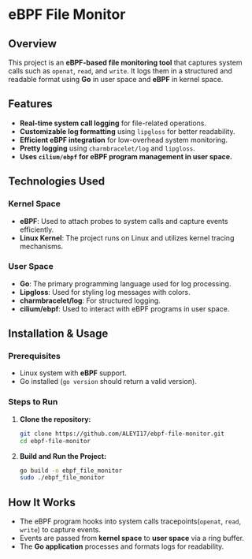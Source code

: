# eBPF File Monitor

## Overview
This project is an **eBPF-based file monitoring tool** that captures system calls such as `openat`, `read`, and `write`. It logs them in a structured and readable format using **Go** in user space and **eBPF** in kernel space.

## Features
- **Real-time system call logging** for file-related operations.
- **Customizable log formatting** using `lipgloss` for better readability.
- **Efficient eBPF integration** for low-overhead system monitoring.
- **Pretty logging** using `charmbracelet/log` and `lipgloss`.
- **Uses `cilium/ebpf` for eBPF program management in user space.**

## Technologies Used
### Kernel Space
- **eBPF**: Used to attach probes to system calls and capture events efficiently.
- **Linux Kernel**: The project runs on Linux and utilizes kernel tracing mechanisms.

### User Space
- **Go**: The primary programming language used for log processing.
- **Lipgloss**: Used for styling log messages with colors.
- **charmbracelet/log**: For structured logging.
- **cilium/ebpf**: Used to interact with eBPF programs in user space.

## Installation & Usage
### Prerequisites
- Linux system with **eBPF** support.
- Go installed (`go version` should return a valid version).

### Steps to Run
1. **Clone the repository:**
   ```sh
   git clone https://github.com/ALEYI17/ebpf-file-monitor.git
   cd ebpf-file-monitor
   ```
2. **Build and Run the Project:**
   ```sh
   go build -o ebpf_file_monitor
   sudo ./ebpf_file_monitor
   ```

## How It Works
- The eBPF program hooks into system calls tracepoints(`openat`, `read`, `write`) to capture events.
- Events are passed from **kernel space** to **user space** via a ring buffer.
- The **Go application** processes and formats logs for readability.
